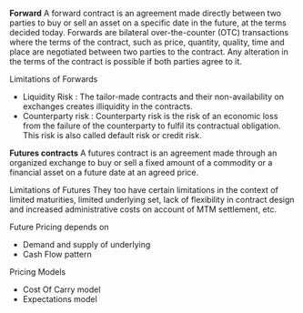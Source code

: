 **Forward**
A forward contract is an agreement made directly between two parties to buy or sell an asset on a specific date in the future, at the terms decided today. Forwards are bilateral over-the-counter (OTC) transactions where the terms of the contract, such as price, quantity, quality, time and place are negotiated between two parties to the contract. Any alteration in the terms of the contract is possible if both parties agree to it.

Limitations of Forwards
* Liquidity Risk : The tailor-made contracts and their non-availability on exchanges creates illiquidity in the contracts.
* Counterparty risk : Counterparty risk is the risk of an economic loss from the failure of the counterparty to fulfil its contractual obligation. This risk is also called default risk or credit risk.

**Futures contracts**
A futures contract is an agreement made through an organized exchange to buy or sell a fixed amount of a commodity or a financial asset on a future date at an agreed price. 

Limitations of Futures
They too have certain limitations in the context of limited maturities, limited underlying set, lack of flexibility in contract design and increased administrative costs on account of MTM settlement, etc.



Future Pricing depends on
* Demand and supply of underlying
* Cash Flow pattern

Pricing Models
* Cost Of Carry model
* Expectations model